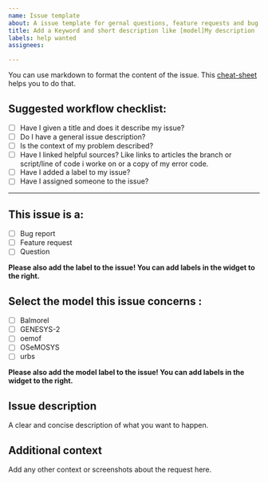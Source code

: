 ```yaml
---
name: Issue template
about: A issue template for gernal questions, feature requests and bug reports. 
title: Add a Keyword and short description like [model]My description
labels: help wanted
assignees: 

---
```


You can use markdown to format the content of the issue. This [cheat-sheet](https://guides.github.com/pdfs/markdown-cheatsheet-online.pdf) helps you to do that.

## Suggested workflow checklist:

- [ ] Have I given a title and does it describe my issue?
- [ ] Do I have a general issue description?
- [ ] Is the context of my problem described?
- [ ] Have I linked helpful sources? Like links to articles the branch or script/line of code i worke on or a copy of my error code.
- [ ] Have I added a label to my issue?
- [ ] Have I assigned someone to the issue?
____________________________________________________________________

## This issue is a:

- [ ] Bug report
- [ ] Feature request
- [ ] Question

**Please also add the label to the issue! You can add labels in the widget to the right.** 


## Select the model this issue concerns :
- [ ] Balmorel
- [ ] GENESYS-2
- [ ] oemof
- [ ] OSeMOSYS
- [ ] urbs

**Please also add the model label to the issue! You can add labels in the widget to the right.**   


## Issue description
A clear and concise description of what you want to happen.

## Additional context
Add any other context or screenshots about the request here.
